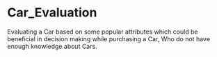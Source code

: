 # Car_Evaluation
Evaluating a Car based on some popular attributes which could be beneficial in decision making while purchasing a Car, Who do not have enough knowledge about Cars.

